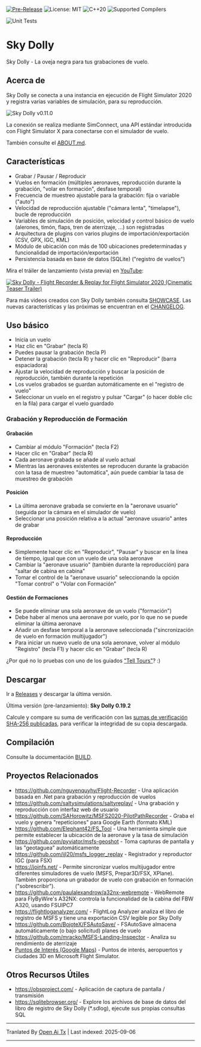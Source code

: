 [![Pre-Release](https://img.shields.io/github/v/tag/till213/skydolly?include_prereleases&label=Pre-Release)](https://github.com/till213/skydolly/releases)
![License: MIT](https://img.shields.io/badge/%E2%9A%96%EF%B8%8F%20License-MIT-brightgreen)
![C++20](https://img.shields.io/badge/C%2B%2B-20-%2300599C?logo=cplusplus)
![Supported Compilers](https://img.shields.io/badge/%E2%9A%99%EF%B8%8F%20Compilers-GCC%2C%20clang%2C%20MSVC-informational)

![Unit Tests](https://github.com/till213/SkyDolly/actions/workflows/unit-tests.yml/badge.svg?event=push)

# Sky Dolly
Sky Dolly - La oveja negra para tus grabaciones de vuelo.

## Acerca de
Sky Dolly se conecta a una instancia en ejecución de Flight Simulator 2020 y registra varias variables de simulación, para su reproducción.

![Sky Dolly v0.11.0](https://raw.githubusercontent.com/till213/SkyDolly/main/./img/SkyDolly-v0.11.0.png)

La conexión se realiza mediante SimConnect, una API estándar introducida con Flight Simulator X para conectarse con el simulador de vuelo.

También consulte el [ABOUT.md](https://raw.githubusercontent.com/till213/SkyDolly/main/ABOUT.MD).

## Características
- Grabar / Pausar / Reproducir
- Vuelos en formación (múltiples aeronaves, reproducción durante la grabación, "volar en formación", desfase temporal)
- Frecuencia de muestreo ajustable para la grabación: fija o variable ("auto")
- Velocidad de reproducción ajustable ("cámara lenta", "timelapse"), bucle de reproducción
- Variables de simulación de posición, velocidad y control básico de vuelo (alerones, timón, flaps, tren de aterrizaje, ...) son registradas
- Arquitectura de plugins con varios plugins de importación/exportación (CSV, GPX, IGC, KML)
- Módulo de ubicación con más de 100 ubicaciones predeterminadas y funcionalidad de importación/exportación
- Persistencia basada en base de datos (SQLite) ("registro de vuelos")

Mira el tráiler de lanzamiento (vista previa) en [YouTube](https://www.youtube.com/watch?v=_n4qRtm78_I):

[![Sky Dolly - Flight Recorder & Replay for Flight Simulator 2020 (Cinematic Teaser Trailer)](https://img.youtube.com/vi/_n4qRtm78_I/0.jpg)](https://www.youtube.com/watch?v=_n4qRtm78_I "Sky Dolly - Flight Recorder & Replay for Flight Simulator 2020 (Cinematic Teaser Trailer)")

Para más videos creados con Sky Dolly también consulta [SHOWCASE](https://raw.githubusercontent.com/till213/SkyDolly/main/SHOWCASE.md). Las nuevas características y las próximas se encuentran en el [CHANGELOG](https://raw.githubusercontent.com/till213/SkyDolly/main/CHANGELOG.md).

## Uso básico

- Inicia un vuelo
- Haz clic en "Grabar" (tecla R)
- Puedes pausar la grabación (tecla P)
- Detener la grabación (tecla R) y hacer clic en "Reproducir" (barra espaciadora)
- Ajustar la velocidad de reproducción y buscar la posición de reproducción, también durante la repetición
- Los vuelos grabados se guardan automáticamente en el "registro de vuelo"
- Seleccionar un vuelo en el registro y pulsar "Cargar" (o hacer doble clic en la fila) para cargar el vuelo guardado

### Grabación y Reproducción de Formación

#### Grabación

- Cambiar al módulo "Formación" (tecla F2)
- Hacer clic en "Grabar" (tecla R)
- Cada aeronave grabada se añade al vuelo actual
- Mientras las aeronaves existentes se reproducen durante la grabación con la tasa de muestreo "automática", aún puede cambiar la tasa de muestreo de grabación

#### Posición

- La última aeronave grabada se convierte en la "aeronave usuario" (seguida por la cámara en el simulador de vuelo)
- Seleccionar una posición relativa a la actual "aeronave usuario" antes de grabar

#### Reproducción

- Simplemente hacer clic en "Reproducir", "Pausar" y buscar en la línea de tiempo, igual que con un vuelo de una sola aeronave
- Cambiar la "aeronave usuario" (también durante la reproducción) para "saltar de cabina en cabina"
- Tomar el control de la "aeronave usuario" seleccionando la opción "Tomar control" o "Volar con Formación"

#### Gestión de Formaciones

- Se puede eliminar una sola aeronave de un vuelo ("formación")
- Debe haber al menos una aeronave por vuelo, por lo que no se puede eliminar la última aeronave
- Añadir un desfase temporal a la aeronave seleccionada ("sincronización de vuelo en formación multijugador")
- Para iniciar un nuevo vuelo de una sola aeronave, volver al módulo "Registro" (tecla F1) y hacer clic en "Grabar" (tecla R)

¿Por qué no lo pruebas con uno de los guiados ["Tell Tours"](https://github.com/till213/Tell-Tours)? :)

## Descargar

Ir a [Releases](https://github.com/till213/SkyDolly/releases) y descargar la última versión.

Última versión (pre-lanzamiento): **Sky Dolly 0.19.2**

Calcule y compare su suma de verificación con las [sumas de verificación SHA-256 publicadas](https://raw.githubusercontent.com/till213/SkyDolly/main/SHASUM256.md), para verificar la integridad de su copia descargada.

## Compilación

Consulte la documentación [BUILD](https://raw.githubusercontent.com/till213/SkyDolly/main/BUILD.md).

## Proyectos Relacionados

- https://github.com/nguyenquyhy/Flight-Recorder - Una aplicación basada en .Net para grabación y reproducción de vuelos
- https://github.com/saltysimulations/saltyreplay/ - Una grabación y reproducción con interfaz web de usuario
- https://github.com/SAHorowitz/MSFS2020-PilotPathRecorder - Graba el vuelo y genera "repeticiones" para Google Earth (formato KML)
- https://github.com/Elephant42/FS_Tool - Una herramienta simple que permite establecer la ubicación de la aeronave y la tasa de simulación
- https://github.com/pyviator/msfs-geoshot - Toma capturas de pantalla y las "geotaguea" automáticamente
- https://github.com/ijl20/msfs_logger_replay - Registrador y reproductor IGC (para FSX)
- https://joinfs.net/ - Permite sincronizar vuelos multijugador entre diferentes simuladores de vuelo (MSFS, Prepar3D/FSX, XPlane). También proporciona un grabador de vuelo con grabación en formación ("sobrescribir").
- https://github.com/paulalexandrow/a32nx-webremote - WebRemote para FlyByWire's A32NX: controla la funcionalidad de la cabina del FBW A320, usando FSUIPC7
- https://flightloganalyzer.com/ - FlightLog Analyzer analiza el libro de registro de MSFS y tiene una exportación CSV legible por Sky Dolly
- https://github.com/BojoteX/FSAutoSave/ - FSAutoSave almacena automáticamente (o bajo solicitud) planes de vuelo
- https://github.com/mracko/MSFS-Landing-Inspector - Analiza su rendimiento de aterrizaje
- [Puntos de Interés (Google Maps)](https://www.google.com/maps/d/viewer?mid=1KUg5jwyT_9k2A9n5IZ99UChlhfVUfO5S&ll=-3.81666561775622e-14%2C-23.028915134521867&z=1) - Puntos de interés, aeropuertos y ciudades 3D en Microsoft Flight Simulator.

## Otros Recursos Útiles

- https://obsproject.com/ - Aplicación de captura de pantalla / transmisión
- https://sqlitebrowser.org/ - Explore los archivos de base de datos del libro de registro de Sky Dolly (*.sdlog), ejecute sus propias consultas SQL


---

Tranlated By [Open Ai Tx](https://github.com/OpenAiTx/OpenAiTx) | Last indexed: 2025-09-06

---